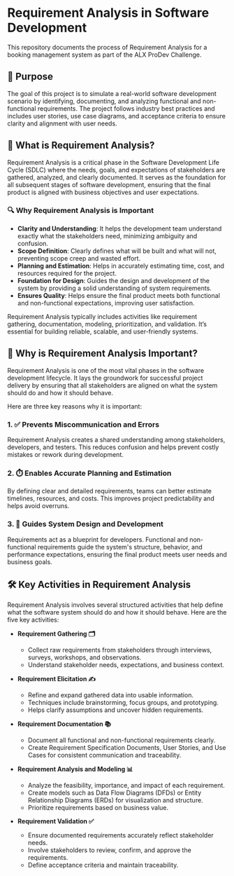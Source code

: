 
# Requirement Analysis in Software Development

This repository documents the process of Requirement Analysis for a booking management system as part of the ALX ProDev Challenge.

## 📌 Purpose

The goal of this project is to simulate a real-world software development scenario by identifying, documenting, and analyzing functional and non-functional requirements. The project follows industry best practices and includes user stories, use case diagrams, and acceptance criteria to ensure clarity and alignment with user needs.
## 📖 What is Requirement Analysis?

Requirement Analysis is a critical phase in the Software Development Life Cycle (SDLC) where the needs, goals, and expectations of stakeholders are gathered, analyzed, and clearly documented. It serves as the foundation for all subsequent stages of software development, ensuring that the final product is aligned with business objectives and user expectations.

### 🔍 Why Requirement Analysis is Important

- **Clarity and Understanding**: It helps the development team understand exactly what the stakeholders need, minimizing ambiguity and confusion.
- **Scope Definition**: Clearly defines what will be built and what will not, preventing scope creep and wasted effort.
- **Planning and Estimation**: Helps in accurately estimating time, cost, and resources required for the project.
- **Foundation for Design**: Guides the design and development of the system by providing a solid understanding of system requirements.
- **Ensures Quality**: Helps ensure the final product meets both functional and non-functional expectations, improving user satisfaction.

Requirement Analysis typically includes activities like requirement gathering, documentation, modeling, prioritization, and validation. It’s essential for building reliable, scalable, and user-friendly systems.
## 🌟 Why is Requirement Analysis Important?

Requirement Analysis is one of the most vital phases in the software development lifecycle. It lays the groundwork for successful project delivery by ensuring that all stakeholders are aligned on what the system should do and how it should behave.

Here are three key reasons why it is important:

### 1. ✅ Prevents Miscommunication and Errors
Requirement Analysis creates a shared understanding among stakeholders, developers, and testers. This reduces confusion and helps prevent costly mistakes or rework during development.

### 2. ⏱️ Enables Accurate Planning and Estimation
By defining clear and detailed requirements, teams can better estimate timelines, resources, and costs. This improves project predictability and helps avoid overruns.

### 3. 🎯 Guides System Design and Development
Requirements act as a blueprint for developers. Functional and non-functional requirements guide the system's structure, behavior, and performance expectations, ensuring the final product meets user needs and business goals.
## 🛠️ Key Activities in Requirement Analysis

Requirement Analysis involves several structured activities that help define what the software system should do and how it should behave. Here are the five key activities:

- **Requirement Gathering 🗂️**  
  - Collect raw requirements from stakeholders through interviews, surveys, workshops, and observations.
  - Understand stakeholder needs, expectations, and business context.

- **Requirement Elicitation ✍️**  
  - Refine and expand gathered data into usable information.
  - Techniques include brainstorming, focus groups, and prototyping.
  - Helps clarify assumptions and uncover hidden requirements.

- **Requirement Documentation 📚**  
  - Document all functional and non-functional requirements clearly.
  - Create Requirement Specification Documents, User Stories, and Use Cases for consistent communication and traceability.

- **Requirement Analysis and Modeling 📊**  
  - Analyze the feasibility, importance, and impact of each requirement.
  - Create models such as Data Flow Diagrams (DFDs) or Entity Relationship Diagrams (ERDs) for visualization and structure.
  - Prioritize requirements based on business value.

- **Requirement Validation ✅**  
  - Ensure documented requirements accurately reflect stakeholder needs.
  - Involve stakeholders to review, confirm, and approve the requirements.
  - Define acceptance criteria and maintain traceability.

